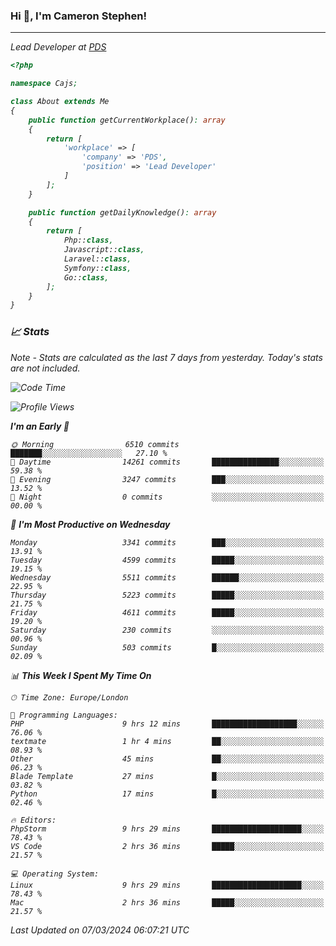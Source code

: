 ### Hi 👋, I'm Cameron Stephen!
<hr>
<p><em>Lead Developer at <a href="https://prindatasolutions.co.uk">PDS</a></p>


```php
<?php

namespace Cajs;

class About extends Me
{
    public function getCurrentWorkplace(): array
    {
        return [
            'workplace' => [
                'company' => 'PDS',
                'position' => 'Lead Developer'
            ]
        ];
    }

    public function getDailyKnowledge(): array
    {
        return [
            Php::class,
            Javascript::class,
            Laravel::class,
            Symfony::class,
            Go::class,
        ];
    }
}
```

### 📈 Stats
<p><em>Note - Stats are calculated as the last 7 days from yesterday. Today's stats are not included.</em></p>


<!--START_SECTION:waka-->
![Code Time](http://img.shields.io/badge/Code%20Time-3%2C718%20hrs%2039%20mins-blue)

![Profile Views](http://img.shields.io/badge/Profile%20Views-0-blue)

**I'm an Early 🐤** 

```text
🌞 Morning                6510 commits        ███████░░░░░░░░░░░░░░░░░░   27.10 % 
🌆 Daytime                14261 commits       ███████████████░░░░░░░░░░   59.38 % 
🌃 Evening                3247 commits        ███░░░░░░░░░░░░░░░░░░░░░░   13.52 % 
🌙 Night                  0 commits           ░░░░░░░░░░░░░░░░░░░░░░░░░   00.00 % 
```
📅 **I'm Most Productive on Wednesday** 

```text
Monday                   3341 commits        ███░░░░░░░░░░░░░░░░░░░░░░   13.91 % 
Tuesday                  4599 commits        █████░░░░░░░░░░░░░░░░░░░░   19.15 % 
Wednesday                5511 commits        ██████░░░░░░░░░░░░░░░░░░░   22.95 % 
Thursday                 5223 commits        █████░░░░░░░░░░░░░░░░░░░░   21.75 % 
Friday                   4611 commits        █████░░░░░░░░░░░░░░░░░░░░   19.20 % 
Saturday                 230 commits         ░░░░░░░░░░░░░░░░░░░░░░░░░   00.96 % 
Sunday                   503 commits         █░░░░░░░░░░░░░░░░░░░░░░░░   02.09 % 
```


📊 **This Week I Spent My Time On** 

```text
🕑︎ Time Zone: Europe/London

💬 Programming Languages: 
PHP                      9 hrs 12 mins       ███████████████████░░░░░░   76.06 % 
textmate                 1 hr 4 mins         ██░░░░░░░░░░░░░░░░░░░░░░░   08.93 % 
Other                    45 mins             ██░░░░░░░░░░░░░░░░░░░░░░░   06.23 % 
Blade Template           27 mins             █░░░░░░░░░░░░░░░░░░░░░░░░   03.82 % 
Python                   17 mins             █░░░░░░░░░░░░░░░░░░░░░░░░   02.46 % 

🔥 Editors: 
PhpStorm                 9 hrs 29 mins       ████████████████████░░░░░   78.43 % 
VS Code                  2 hrs 36 mins       █████░░░░░░░░░░░░░░░░░░░░   21.57 % 

💻 Operating System: 
Linux                    9 hrs 29 mins       ████████████████████░░░░░   78.43 % 
Mac                      2 hrs 36 mins       █████░░░░░░░░░░░░░░░░░░░░   21.57 % 
```


 Last Updated on 07/03/2024 06:07:21 UTC
<!--END_SECTION:waka-->
